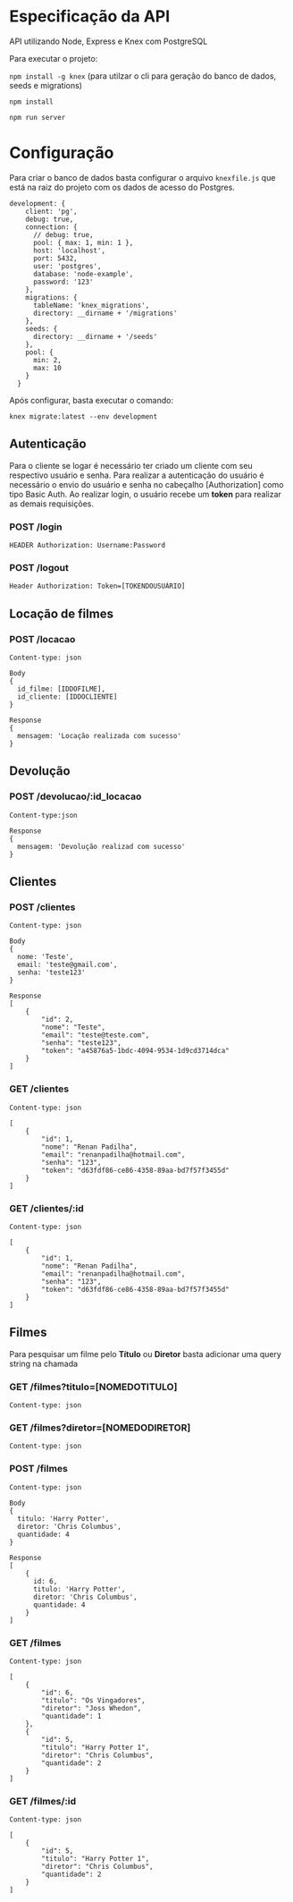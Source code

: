 # Especificação da API

API utilizando Node, Express e Knex com PostgreSQL

Para executar o projeto:

`npm install -g knex` (para utilzar o cli para geração do banco de dados, seeds e migrations)

`npm install`

`npm run server`


# Configuração
Para criar o banco de dados basta configurar o arquivo `knexfile.js` que está na raiz do projeto com os dados de acesso do Postgres.

```
development: {
    client: 'pg',
    debug: true,
    connection: {
      // debug: true,
      pool: { max: 1, min: 1 },
      host: 'localhost',
      port: 5432,
      user: 'postgres',
      database: 'node-example',
      password: '123'
    },
    migrations: {
      tableName: 'knex_migrations',
      directory: __dirname + '/migrations'
    },
    seeds: {
      directory: __dirname + '/seeds'
    },
    pool: {
      min: 2,
      max: 10
    }
  }
```

Após configurar, basta executar o comando:

`knex migrate:latest --env development`

## Autenticação

Para o cliente se logar é necessário ter criado um cliente com seu respectivo usuário e senha.
Para realizar a autenticação do usuário é necessário o envio do usuário e senha no cabeçalho [Authorization] como tipo Basic Auth. 
Ao realizar login, o usuário recebe um **token** para realizar as demais requisições.

### POST /login
`HEADER Authorization: Username:Password`

### POST /logout
```
Header Authorization: Token=[TOKENDOUSUÁRIO]
```

## Locação de filmes

### POST /locacao

`Content-type: json`

```
Body
{
  id_filme: [IDDOFILME],
  id_cliente: [IDDOCLIENTE]
}
```

```
Response
{
  mensagem: 'Locação realizada com sucesso'
}
```

## Devolução

### POST /devolucao/:id_locacao

`Content-type:json`

```
Response
{
  mensagem: 'Devolução realizad com sucesso'
}
```


## Clientes

### POST /clientes

`Content-type: json`
```
Body
{
  nome: 'Teste',
  email: 'teste@gmail.com',
  senha: 'teste123'
}
``` 
```
Response
[
    {
        "id": 2,
        "nome": "Teste",
        "email": "teste@teste.com",
        "senha": "teste123",
        "token": "a45876a5-1bdc-4094-9534-1d9cd3714dca"
    }
]
``` 

### GET /clientes

`Content-type: json`
```
[
    {
        "id": 1,
        "nome": "Renan Padilha",
        "email": "renanpadilha@hotmail.com",
        "senha": "123",
        "token": "d63fdf86-ce86-4358-89aa-bd7f57f3455d"
    }
]
```

### GET /clientes/:id

`Content-type: json`
```
[
    {
        "id": 1,
        "nome": "Renan Padilha",
        "email": "renanpadilha@hotmail.com",
        "senha": "123",
        "token": "d63fdf86-ce86-4358-89aa-bd7f57f3455d"
    }
]
```

## Filmes

Para pesquisar um filme pelo **Título** ou **Diretor** basta adicionar uma query string na chamada

### GET /filmes?titulo=[NOMEDOTITULO]

`Content-type: json`


### GET /filmes?diretor=[NOMEDODIRETOR]

`Content-type: json`

### POST /filmes

`Content-type: json`
```
Body
{
  titulo: 'Harry Potter',
  diretor: 'Chris Columbus',
  quantidade: 4
}
``` 
```
Response
[
    {
      id: 6,
      titulo: 'Harry Potter',
      diretor: 'Chris Columbus',
      quantidade: 4
    }
]
``` 

### GET /filmes

`Content-type: json`
```
[
    {
        "id": 6,
        "titulo": "Os Vingadores",
        "diretor": "Joss Whedon",
        "quantidade": 1
    },
    {
        "id": 5,
        "titulo": "Harry Potter 1",
        "diretor": "Chris Columbus",
        "quantidade": 2
    }
]
```

### GET /filmes/:id


`Content-type: json` 
```
[
    {
        "id": 5,
        "titulo": "Harry Potter 1",
        "diretor": "Chris Columbus",
        "quantidade": 2
    }
]
```

